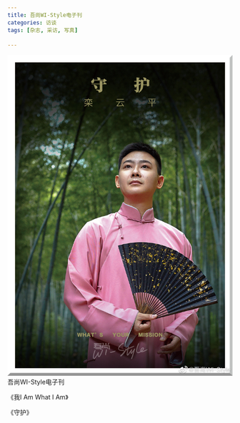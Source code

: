 ```yaml
---
title: 吾尚WI-Style电子刊
categories: 访谈
tags: [杂志, 采访, 写真]

---
```


![](https://raw.githubusercontent.com/rhenginium/image/main/img-161664579330508eda69.jpg)吾尚WI-Style电子刊

《我I Am What I Am》

《守护》